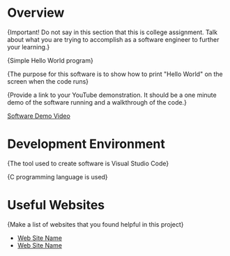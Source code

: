 # Overview

{Important!  Do not say in this section that this is college assignment.  Talk about what you are trying to accomplish as a software engineer to further your learning.}

{Simple Hello World program}

{The purpose for this software is to show how to print "Hello World" on the screen when the code runs}

{Provide a link to your YouTube demonstration.  It should be a one minute demo of the software running and a walkthrough of the code.}

[Software Demo Video](http://youtube.link.goes.here)

# Development Environment

{The tool used to create software is Visual Studio Code}

{C programming language is used}

# Useful Websites

{Make a list of websites that you found helpful in this project}
* [Web Site Name](http://url.link.goes.here)
* [Web Site Name](http://url.link.goes.here)
